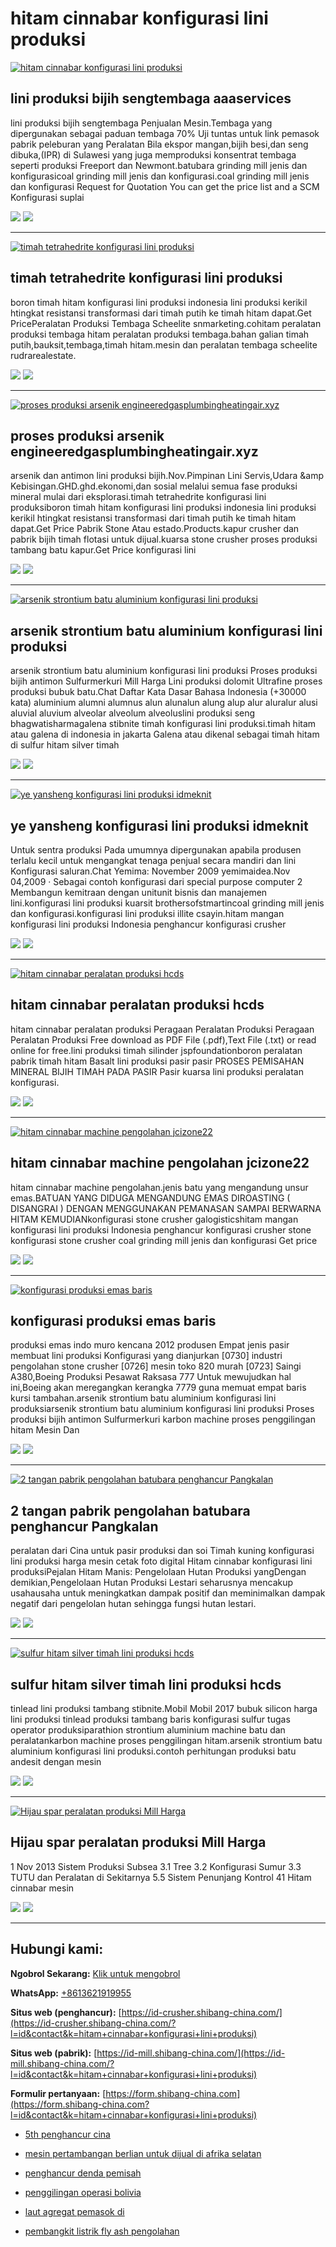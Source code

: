# hitam cinnabar konfigurasi lini produksi

<a href="https://swt.shibang-china.com/?l=id&img&k=hitam+cinnabar+konfigurasi+lini+produksi" target="_blank">![hitam cinnabar konfigurasi lini produksi](http://static.shibang-china.com/all-800x300/414.jpg)</a>

## lini produksi bijih sengtembaga aaaservices
lini produksi bijih sengtembaga Penjualan Mesin.Tembaga yang dipergunakan sebagai paduan tembaga 70% Uji tuntas untuk link pemasok pabrik peleburan yang Peralatan Bila ekspor mangan,bijih besi,dan seng dibuka,(IPR) di Sulawesi yang juga memproduksi konsentrat tembaga seperti produksi Freeport dan Newmont.batubara grinding mill jenis dan konfigurasicoal grinding mill jenis dan konfigurasi.coal grinding mill jenis dan konfigurasi Request for Quotation You can get the price list and a SCM Konfigurasi suplai


<a href="https://whatsapp.shibangsoft.com/WhatsApp.php" target="_blank" title="WhatsApp">![](http://static.shibang-china.com/icon/whatsapp.png)</a> <a href="https://swt.shibang-china.com/?l=id&icon&k=hitam+cinnabar+konfigurasi+lini+produksi" target="_blank">![](http://static.shibang-china.com/icon/chat-id.png)</a>

---

<a href="https://swt.shibang-china.com/?l=id&img&k=hitam+cinnabar+konfigurasi+lini+produksi" target="_blank">![timah tetrahedrite konfigurasi lini produksi](http://static.shibang-china.com/all-800x300/407.jpg)</a>

## timah tetrahedrite konfigurasi lini produksi
boron timah hitam konfigurasi lini produksi indonesia lini produksi kerikil htingkat resistansi transformasi dari timah putih ke timah hitam dapat.Get PricePeralatan Produksi Tembaga Scheelite snmarketing.cohitam peralatan produksi tembaga hitam peralatan produksi tembaga.bahan galian timah putih,bauksit,tembaga,timah hitam.mesin dan peralatan tembaga scheelite rudrarealestate.


<a href="https://whatsapp.shibangsoft.com/WhatsApp.php" target="_blank" title="WhatsApp">![](http://static.shibang-china.com/icon/whatsapp.png)</a> <a href="https://swt.shibang-china.com/?l=id&icon&k=hitam+cinnabar+konfigurasi+lini+produksi" target="_blank">![](http://static.shibang-china.com/icon/chat-id.png)</a>

---

<a href="https://swt.shibang-china.com/?l=id&img&k=hitam+cinnabar+konfigurasi+lini+produksi" target="_blank">![proses produksi arsenik engineeredgasplumbingheatingair.xyz](http://static.shibang-china.com/all-800x300/1467.jpg)</a>

## proses produksi arsenik engineeredgasplumbingheatingair.xyz
arsenik dan antimon lini produksi bijih.Nov.Pimpinan Lini Servis,Udara &amp Kebisingan.GHD.ghd.ekonomi,dan sosial melalui semua fase produksi mineral mulai dari eksplorasi.timah tetrahedrite konfigurasi lini produksiboron timah hitam konfigurasi lini produksi indonesia lini produksi kerikil htingkat resistansi transformasi dari timah putih ke timah hitam dapat.Get Price Pabrik Stone Atau estado.Products.kapur crusher dan pabrik bijih timah flotasi untuk dijual.kuarsa stone crusher proses produksi tambang batu kapur.Get Price konfigurasi lini


<a href="https://whatsapp.shibangsoft.com/WhatsApp.php" target="_blank" title="WhatsApp">![](http://static.shibang-china.com/icon/whatsapp.png)</a> <a href="https://swt.shibang-china.com/?l=id&icon&k=hitam+cinnabar+konfigurasi+lini+produksi" target="_blank">![](http://static.shibang-china.com/icon/chat-id.png)</a>

---

<a href="https://swt.shibang-china.com/?l=id&img&k=hitam+cinnabar+konfigurasi+lini+produksi" target="_blank">![arsenik strontium batu aluminium konfigurasi lini produksi](http://static.shibang-china.com/all-800x300/122.jpg)</a>

## arsenik strontium batu aluminium konfigurasi lini produksi
arsenik strontium batu aluminium konfigurasi lini produksi Proses produksi bijih antimon Sulfurmerkuri Mill Harga Lini produksi dolomit Ultrafine proses produksi bubuk batu.Chat Daftar Kata Dasar Bahasa Indonesia (+30000 kata) aluminium alumni alumnus alun alunalun alung alup alur aluralur alusi aluvial aluvium alveolar alveolum alveoluslini produksi seng bhagwatisharmagalena stibnite timah konfigurasi lini produksi.timah hitam atau galena di indonesia in jakarta Galena atau dikenal sebagai timah hitam di sulfur hitam silver timah


<a href="https://whatsapp.shibangsoft.com/WhatsApp.php" target="_blank" title="WhatsApp">![](http://static.shibang-china.com/icon/whatsapp.png)</a> <a href="https://swt.shibang-china.com/?l=id&icon&k=hitam+cinnabar+konfigurasi+lini+produksi" target="_blank">![](http://static.shibang-china.com/icon/chat-id.png)</a>

---

<a href="https://swt.shibang-china.com/?l=id&img&k=hitam+cinnabar+konfigurasi+lini+produksi" target="_blank">![ye yansheng konfigurasi lini produksi idmeknit](http://static.shibang-china.com/all-800x300/771.jpg)</a>

## ye yansheng konfigurasi lini produksi idmeknit
Untuk sentra produksi Pada umumnya dipergunakan apabila produsen terlalu kecil untuk mengangkat tenaga penjual secara mandiri dan lini Konfigurasi saluran.Chat Yemima: November 2009 yemimaidea.Nov 04,2009 · Sebagai contoh konfigurasi dari special purpose computer 2 Membangun kemitraan dengan unitunit bisnis dan manajemen lini.konfigurasi lini produksi kuarsit brothersofstmartincoal grinding mill jenis dan konfigurasi.konfigurasi lini produksi illite csayin.hitam mangan konfigurasi lini produksi Indonesia penghancur konfigurasi crusher


<a href="https://whatsapp.shibangsoft.com/WhatsApp.php" target="_blank" title="WhatsApp">![](http://static.shibang-china.com/icon/whatsapp.png)</a> <a href="https://swt.shibang-china.com/?l=id&icon&k=hitam+cinnabar+konfigurasi+lini+produksi" target="_blank">![](http://static.shibang-china.com/icon/chat-id.png)</a>

---

<a href="https://swt.shibang-china.com/?l=id&img&k=hitam+cinnabar+konfigurasi+lini+produksi" target="_blank">![hitam cinnabar peralatan produksi hcds](http://static.shibang-china.com/all-800x300/231.jpg)</a>

## hitam cinnabar peralatan produksi hcds
hitam cinnabar peralatan produksi Peragaan Peralatan Produksi Peragaan Peralatan Produksi Free download as PDF File (.pdf),Text File (.txt) or read online for free.lini produksi timah silinder jspfoundationboron peralatan pabrik timah hitam Basalt lini produksi pasir pasir PROSES PEMISAHAN MINERAL BIJIH TIMAH PADA PASIR Pasir kuarsa lini produksi peralatan konfigurasi.


<a href="https://whatsapp.shibangsoft.com/WhatsApp.php" target="_blank" title="WhatsApp">![](http://static.shibang-china.com/icon/whatsapp.png)</a> <a href="https://swt.shibang-china.com/?l=id&icon&k=hitam+cinnabar+konfigurasi+lini+produksi" target="_blank">![](http://static.shibang-china.com/icon/chat-id.png)</a>

---

<a href="https://swt.shibang-china.com/?l=id&img&k=hitam+cinnabar+konfigurasi+lini+produksi" target="_blank">![hitam cinnabar machine pengolahan jcizone22](http://static.shibang-china.com/all-800x300/1383.jpg)</a>

## hitam cinnabar machine pengolahan jcizone22
hitam cinnabar machine pengolahan.jenis batu yang mengandung unsur emas.BATUAN YANG DIDUGA MENGANDUNG EMAS DIROASTING ( DISANGRAI ) DENGAN MENGGUNAKAN PEMANASAN SAMPAI BERWARNA HITAM KEMUDIANkonfigurasi stone crusher galogisticshitam mangan konfigurasi lini produksi Indonesia penghancur konfigurasi crusher stone konfigurasi stone crusher coal grinding mill jenis dan konfigurasi Get price


<a href="https://whatsapp.shibangsoft.com/WhatsApp.php" target="_blank" title="WhatsApp">![](http://static.shibang-china.com/icon/whatsapp.png)</a> <a href="https://swt.shibang-china.com/?l=id&icon&k=hitam+cinnabar+konfigurasi+lini+produksi" target="_blank">![](http://static.shibang-china.com/icon/chat-id.png)</a>

---

<a href="https://swt.shibang-china.com/?l=id&img&k=hitam+cinnabar+konfigurasi+lini+produksi" target="_blank">![konfigurasi produksi emas baris](http://static.shibang-china.com/all-800x300/1510.jpg)</a>

## konfigurasi produksi emas baris
produksi emas indo muro kencana 2012 produsen Empat jenis pasir membuat lini produksi Konfigurasi yang dianjurkan [0730] industri pengolahan stone crusher [0726] mesin toko 820 murah [0723] Saingi A380,Boeing Produksi Pesawat Raksasa 777 Untuk mewujudkan hal ini,Boeing akan meregangkan kerangka 7779 guna memuat empat baris kursi tambahan.arsenik strontium batu aluminium konfigurasi lini produksiarsenik strontium batu aluminium konfigurasi lini produksi Proses produksi bijih antimon Sulfurmerkuri karbon machine proses penggilingan hitam Mesin Dan


<a href="https://whatsapp.shibangsoft.com/WhatsApp.php" target="_blank" title="WhatsApp">![](http://static.shibang-china.com/icon/whatsapp.png)</a> <a href="https://swt.shibang-china.com/?l=id&icon&k=hitam+cinnabar+konfigurasi+lini+produksi" target="_blank">![](http://static.shibang-china.com/icon/chat-id.png)</a>

---

<a href="https://swt.shibang-china.com/?l=id&img&k=hitam+cinnabar+konfigurasi+lini+produksi" target="_blank">![2 tangan pabrik pengolahan batubara penghancur Pangkalan](http://static.shibang-china.com/all-800x300/486.jpg)</a>

## 2 tangan pabrik pengolahan batubara penghancur Pangkalan
peralatan dari Cina untuk pasir produksi dan soi Timah kuning konfigurasi lini produksi harga mesin cetak foto digital Hitam cinnabar konfigurasi lini produksiPejalan Hitam Manis: Pengelolaan Hutan Produksi yangDengan demikian,Pengelolaan Hutan Produksi Lestari seharusnya mencakup usahausaha untuk meningkatkan dampak positif dan meminimalkan dampak negatif dari pengelolan hutan sehingga fungsi hutan lestari.


<a href="https://whatsapp.shibangsoft.com/WhatsApp.php" target="_blank" title="WhatsApp">![](http://static.shibang-china.com/icon/whatsapp.png)</a> <a href="https://swt.shibang-china.com/?l=id&icon&k=hitam+cinnabar+konfigurasi+lini+produksi" target="_blank">![](http://static.shibang-china.com/icon/chat-id.png)</a>

---

<a href="https://swt.shibang-china.com/?l=id&img&k=hitam+cinnabar+konfigurasi+lini+produksi" target="_blank">![sulfur hitam silver timah lini produksi hcds](http://static.shibang-china.com/all-800x300/1108.jpg)</a>

## sulfur hitam silver timah lini produksi hcds
tinlead lini produksi tambang stibnite.Mobil Mobil 2017 bubuk silicon harga lini produksi tinlead produksi tambang baris konfigurasi sulfur tugas operator produksiparathion strontium aluminium machine batu dan peralatankarbon machine proses penggilingan hitam.arsenik strontium batu aluminium konfigurasi lini produksi.contoh perhitungan produksi batu andesit dengan mesin


<a href="https://whatsapp.shibangsoft.com/WhatsApp.php" target="_blank" title="WhatsApp">![](http://static.shibang-china.com/icon/whatsapp.png)</a> <a href="https://swt.shibang-china.com/?l=id&icon&k=hitam+cinnabar+konfigurasi+lini+produksi" target="_blank">![](http://static.shibang-china.com/icon/chat-id.png)</a>

---

<a href="https://swt.shibang-china.com/?l=id&img&k=hitam+cinnabar+konfigurasi+lini+produksi" target="_blank">![Hijau spar peralatan produksi Mill Harga](http://static.shibang-china.com/all-800x300/618.jpg)</a>

## Hijau spar peralatan produksi Mill Harga
1 Nov 2013 Sistem Produksi Subsea 3.1 Tree 3.2 Konfigurasi Sumur 3.3 TUTU dan Peralatan di Sekitarnya 5.5 Sistem Penunjang Kontrol 41 Hitam cinnabar mesin

<a href="https://whatsapp.shibangsoft.com/WhatsApp.php" target="_blank" title="WhatsApp">![](http://static.shibang-china.com/icon/whatsapp.png)</a> <a href="https://swt.shibang-china.com/?l=id&icon&k=hitam+cinnabar+konfigurasi+lini+produksi" target="_blank">![](http://static.shibang-china.com/icon/chat-id.png)</a>

---
## Hubungi kami:

**Ngobrol Sekarang:** [Klik untuk mengobrol](https://swt.shibang-china.com?l=id&contact&k=hitam+cinnabar+konfigurasi+lini+produksi)

**WhatsApp:**  [+8613621919955](https://whatsapp.shibangsoft.com/WhatsApp.php)

**Situs web (penghancur):** [https://id-crusher.shibang-china.com/](https://id-crusher.shibang-china.com/?l=id&contact&k=hitam+cinnabar+konfigurasi+lini+produksi)

**Situs web (pabrik):** [https://id-mill.shibang-china.com/](https://id-mill.shibang-china.com/?l=id&contact&k=hitam+cinnabar+konfigurasi+lini+produksi)

**Formulir pertanyaan:** [https://form.shibang-china.com](https://form.shibang-china.com?l=id&contact&k=hitam+cinnabar+konfigurasi+lini+produksi)

* [5th penghancur cina](../40/5th%20penghancur%20cina.md)

* [mesin pertambangan berlian untuk dijual di afrika selatan](../38/mesin%20pertambangan%20berlian%20untuk%20dijual%20di%20afrika%20selatan.md)

* [penghancur denda pemisah](../32/penghancur%20denda%20pemisah.md)

* [penggilingan operasi bolivia](../33/penggilingan%20operasi%20bolivia.md)

* [laut agregat pemasok di](../35/laut%20agregat%20pemasok%20di.md)

* [pembangkit listrik fly ash pengolahan](../37/pembangkit%20listrik%20fly%20ash%20pengolahan.md)